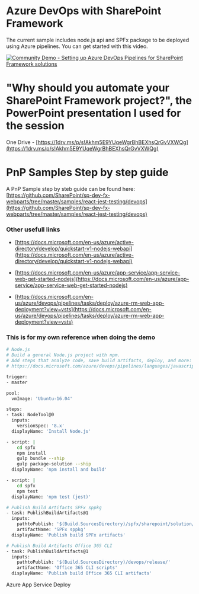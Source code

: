 # Azure DevOps with SharePoint Framework 

The current sample includes node.js api and SPFx package to be deployed using Azure pipelines.
You can get started with this video. 

[![Community Demo - Setting up Azure DevOps Pipelines for SharePoint Framework solutions](https://img.youtube.com/vi/V6xEy6_2iTg/0.jpg)](https://www.youtube.com/watch?v=V6xEy6_2iTg "Community Demo - Setting up Azure DevOps Pipelines for SharePoint Framework solutions")

# "Why should you automate your SharePoint Framework project?", the PowerPoint presentation I used for the session

One Drive - [https://1drv.ms/p/s!Akhm5E9YUqeWgrBhBEXhsQrGvVXWQg](https://1drv.ms/p/s!Akhm5E9YUqeWgrBhBEXhsQrGvVXWQg​)

# PnP Samples Step by step guide

A PnP Sample step by steb guide can be found here:
[https://github.com/SharePoint/sp-dev-fx-webparts/tree/master/samples/react-jest-testing/devops](https://github.com/SharePoint/sp-dev-fx-webparts/tree/master/samples/react-jest-testing/devops​)

### Other usefull links

- [https://docs.microsoft.com/en-us/azure/active-directory/develop/quickstart-v1-nodejs-webapi](https://docs.microsoft.com/en-us/azure/active-directory/develop/quickstart-v1-nodejs-webapi)

- [https://docs.microsoft.com/en-us/azure/app-service/app-service-web-get-started-nodejs](https://docs.microsoft.com/en-us/azure/app-service/app-service-web-get-started-nodejs​)

- [https://docs.microsoft.com/en-us/azure/devops/pipelines/tasks/deploy/azure-rm-web-app-deployment?view=vsts](https://docs.microsoft.com/en-us/azure/devops/pipelines/tasks/deploy/azure-rm-web-app-deployment?view=vsts​)


### This is for my own reference when doing the demo


```sh
# Node.js
# Build a general Node.js project with npm.
# Add steps that analyze code, save build artifacts, deploy, and more:
# https://docs.microsoft.com/azure/devops/pipelines/languages/javascript

trigger:
- master

pool:
  vmImage: 'Ubuntu-16.04'

steps:
- task: NodeTool@0
  inputs:
    versionSpec: '8.x'
  displayName: 'Install Node.js'

- script: |
    cd spfx
    npm install
    gulp bundle --ship
    gulp package-solution --ship
  displayName: 'npm install and build'

- script: |
    cd spfx
    npm test
  displayName: 'npm test (jest)'

# Publish Build Artifacts SPFx sppkg
- task: PublishBuildArtifacts@1
  inputs:
    pathtoPublish: '$(Build.SourcesDirectory)/spfx/sharepoint/solution/node-frontend.sppkg' 
    artifactName: 'SPFx sppkg' 
  displayName: 'Publish build SPFx artifacts'

# Publish Build Artifacts Office 365 CLI
- task: PublishBuildArtifacts@1
  inputs:
    pathtoPublish: '$(Build.SourcesDirectory)/devops/release/' 
    artifactName: 'Office 365 CLI scripts' 
  displayName: 'Publish build Office 365 CLI artifacts'
```

Azure App Service Deploy